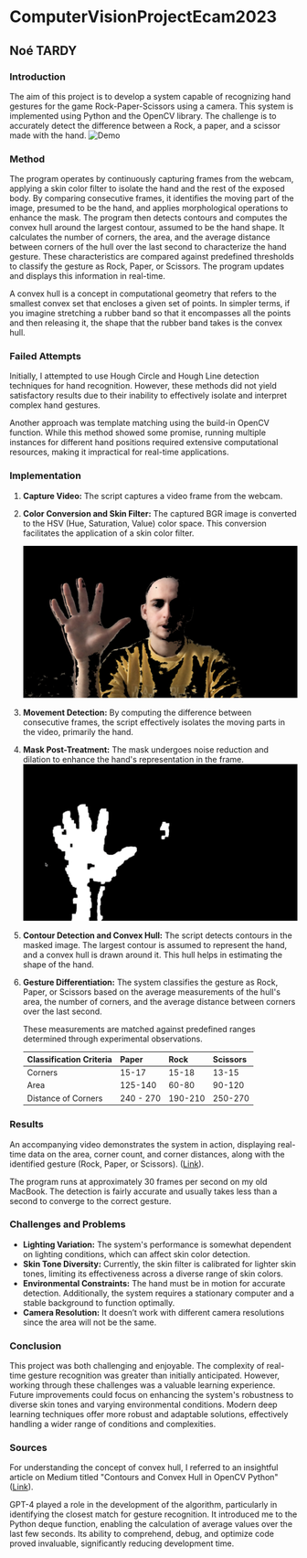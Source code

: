 # ComputerVisionProjectEcam2023
## Noé TARDY

### Introduction
The aim of this project is to develop a system capable of recognizing hand gestures for the game Rock-Paper-Scissors using a camera. This system is implemented using Python and the OpenCV library. The challenge is to accurately detect the difference between a Rock, a paper, and a scissor made with the hand.
![Demo](https://github.com/TardyNoe/ComputerVisionProjectEcam2023/blob/main/assets/ezgif-5-c971e230dc.gif?raw=true)
### Method
The program operates by continuously capturing frames from the webcam, applying a skin color filter to isolate the hand and the rest of the exposed body. By comparing consecutive frames, it identifies the moving part of the image, presumed to be the hand, and applies morphological operations to enhance the mask. The program then detects contours and computes the convex hull around the largest contour, assumed to be the hand shape. It calculates the number of corners, the area, and the average distance between corners of the hull over the last second to characterize the hand gesture. These characteristics are compared against predefined thresholds to classify the gesture as Rock, Paper, or Scissors. The program updates and displays this information in real-time.

A convex hull is a concept in computational geometry that refers to the smallest convex set that encloses a given set of points. In simpler terms, if you imagine stretching a rubber band so that it encompasses all the points and then releasing it, the shape that the rubber band takes is the convex hull.

### Failed Attempts
Initially, I attempted to use Hough Circle and Hough Line detection techniques for hand recognition. However, these methods did not yield satisfactory results due to their inability to effectively isolate and interpret complex hand gestures.

Another approach was template matching using the build-in OpenCV function. While this method showed some promise, running multiple instances for different hand positions required extensive computational resources, making it impractical for real-time applications.

### Implementation
1. **Capture Video:** The script captures a video frame from the webcam.
2. **Color Conversion and Skin Filter:** The captured BGR image is converted to the HSV (Hue, Saturation, Value) color space. This conversion facilitates the application of a skin color filter.

    ![Color filter mask](https://raw.githubusercontent.com/TardyNoe/ComputerVisionProjectEcam2023/main/assets/colorfilter.png)
   
3. **Movement Detection:** By computing the difference between consecutive frames, the script effectively isolates the moving parts in the video, primarily the hand.
4. **Mask Post-Treatment:** The mask undergoes noise reduction and dilation to enhance the hand's representation in the frame. ![Mask](https://raw.githubusercontent.com/TardyNoe/ComputerVisionProjectEcam2023/main/assets/mask.png)
5. **Contour Detection and Convex Hull:** The script detects contours in the masked image. The largest contour is assumed to represent the hand, and a convex hull is drawn around it. This hull helps in estimating the shape of the hand.
6. **Gesture Differentiation:** The system classifies the gesture as Rock, Paper, or Scissors based on the average measurements of the hull's area, the number of corners, and the average distance between corners over the last second.

    These measurements are matched against predefined ranges determined through experimental observations.

    | Classification Criteria | Paper  | Rock  | Scissors |
    |-------------------------|-------|-------|----------|
    | Corners                 | 15-17 | 15-18 | 13-15    |
    | Area                    | 125-140 | 60-80 | 90-120  |
    | Distance of Corners     | 240 - 270 | 190-210 | 250-270|

### Results
An accompanying video demonstrates the system in action, displaying real-time data on the area, corner count, and corner distances, along with the identified gesture (Rock, Paper, or Scissors). ([Link](https://www.youtube.com/watch?v=r0v6IuTioFA)).

The program runs at approximately 30 frames per second on my old MacBook. The detection is fairly accurate and usually takes less than a second to converge to the correct gesture.

### Challenges and Problems
- **Lighting Variation:** The system's performance is somewhat dependent on lighting conditions, which can affect skin color detection.
- **Skin Tone Diversity:** Currently, the skin filter is calibrated for lighter skin tones, limiting its effectiveness across a diverse range of skin colors.
- **Environmental Constraints:** The hand must be in motion for accurate detection. Additionally, the system requires a stationary computer and a stable background to function optimally.
- **Camera Resolution:** It doesn’t work with different camera resolutions since the area will not be the same.

### Conclusion
This project was both challenging and enjoyable. The complexity of real-time gesture recognition was greater than initially anticipated. However, working through these challenges was a valuable learning experience. Future improvements could focus on enhancing the system's robustness to diverse skin tones and varying environmental conditions. Modern deep learning techniques offer more robust and adaptable solutions, effectively handling a wider range of conditions and complexities.

### Sources
For understanding the concept of convex hull, I referred to an insightful article on Medium titled "Contours and Convex Hull in OpenCV Python" ([Link](https://medium.com/analytics-vidhya/contours-and-convex-hull-in-opencv-python-d7503f6651bc)).

GPT-4 played a role in the development of the algorithm, particularly in identifying the closest match for gesture recognition. It introduced me to the Python deque function, enabling the calculation of average values over the last few seconds. Its ability to comprehend, debug, and optimize code proved invaluable, significantly reducing development time.
